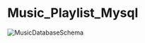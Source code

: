 # Music_Playlist_Mysql

![MusicDatabaseSchema](https://user-images.githubusercontent.com/92789707/234867851-822850d8-5c50-48fc-b454-5e9bcdd37e7e.png)
